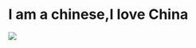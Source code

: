 # I am a chinese,I love China

![](https://image.baidu.com/search/detail?ct=503316480&z=0&ipn=d&word=%E4%B8%AD%E5%9B%BD&step_word=&hs=0&pn=15&spn=0&di=1&pi=0&rn=1&tn=baiduimagedetail&is=&istype=0&ie=utf-8&oe=utf-8&in=&cl=2&lm=-1&st=undefined&cs=1966615275%2C2454981307&os=3649027996%2C1992174421&simid=&adpicid=0&lpn=0&ln=1983&fr=&fmq=1514953727540_R&fm=&ic=undefined&s=undefined&se=&sme=&tab=0&width=undefined&height=undefined&face=undefined&ist=&jit=&cg=&bdtype=-1&oriquery=&objurl=http%3A%2F%2Fb.hiphotos.baidu.com%2Fimage%2Fpic%2Fitem%2F8601a18b87d6277fffecac6b22381f30e824fce3.jpg&fromurl=ippr_z2C%24qAzdH3FAzdH3Fkz1p_z%26e3Bgwf2_z%26e3B25e_z%26e3BvgAzdH3F3frAzdH3Fk65ofjMwr_z%26e3B3fr%3FrtvI1%3D%25dd9adbkamdcca8w18na8cca8w1dkuvaa8a%25dd&gsm=0&rpstart=0&rpnum=0)


